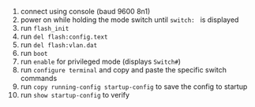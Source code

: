 1. connect using console (baud 9600 8n1)
2. power on while holding the mode switch until `switch: ` is displayed
3. run `flash_init`
4. run `del flash:config.text`
5. run `del flash:vlan.dat`
6. run `boot`
7. run `enable` for privileged mode (displays `Switch#`)
8. run `configure terminal` and copy and paste the specific switch commands
9. run `copy running-config startup-config` to save the config to startup
10. run `show startup-config` to verify